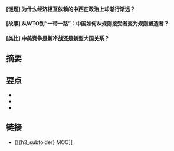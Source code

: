 #### [谜题] 为什么经济相互依赖的中西在政治上却渐行渐远？


#### [故事] 从WTO到“一带一路”：中国如何从规则接受者变为规则塑造者？


#### [类比] 中美竞争是新冷战还是新型大国关系？


## 摘要


## 要点

- 
- 
- 

## 链接

- [[{h3_subfolder} MOC]]
